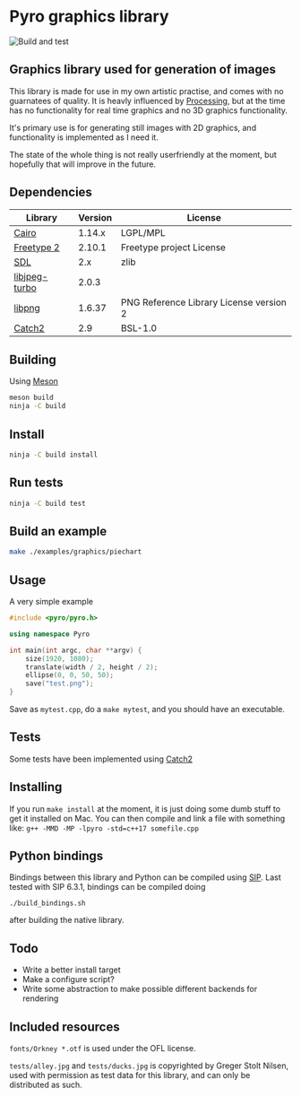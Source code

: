 # Pyro graphics library

![Build and test](https://github.com/gregersn/Pyro/workflows/Build%20and%20test/badge.svg?branch=master)

## Graphics library used for generation of images

This library is made for use in my own artistic practise, and comes with no guarnatees of quality.
It is heavly influenced by [Processing](https://processing.org/), but at the time has no functionality for real time graphics and no 3D graphics functionality.

It's primary use is for generating still images with 2D graphics, and functionality is implemented as I need it.

The state of the whole thing is not really userfriendly at the moment, but hopefully that will improve in the future.

## Dependencies

| Library                                              | Version | License                                 |
| ---------------------------------------------------- | ------- | --------------------------------------- |
| [Cairo](https://www.cairographics.org/)              | 1.14.x  | LGPL/MPL                                |
| [Freetype 2](https://www.freetype.org/)              | 2.10.1  | Freetype project License                |
| [SDL](https://www.libsdl.org/)                       | 2.x     | zlib                                    |
| [libjpeg-turbo](https://libjpeg-turbo.org/)          | 2.0.3   |                                         |
| [libpng](http://www.libpng.org/pub/png/libpng.html)  | 1.6.37  | PNG Reference Library License version 2 |
| [Catch2](https://github.com/catchorg/Catch2)         | 2.9     | BSL-1.0                                 |

## Building

Using [Meson](https://mesonbuild.com/)

```bash
meson build
ninja -C build
```

## Install

```bash
ninja -C build install
```

## Run tests

```bash
ninja -C build test
```

## Build an example

```bash
make ./examples/graphics/piechart
```

## Usage

A very simple example

```c++
#include <pyro/pyro.h>

using namespace Pyro

int main(int argc, char **argv) {
    size(1920, 1080);
    translate(width / 2, height / 2);
    ellipse(0, 0, 50, 50);
    save("test.png");
}
```

Save as `mytest.cpp`, do a `make mytest`, and you should have an executable.

## Tests

Some tests have been implemented using [Catch2](https://github.com/catchorg/Catch2)

## Installing

If you run `make install` at the moment, it is just doing some dumb stuff to get it installed on Mac. 
You can then compile and link a file with something like:
`g++ -MMD -MP -lpyro -std=c++17 somefile.cpp`

## Python bindings

Bindings between this library and Python can be compiled using [SIP](https://riverbankcomputing.com/software/sip).
Last tested with SIP 6.3.1, bindings can be compiled doing

```
./build_bindings.sh
```

after building the native library.

## Todo

- Write a better install target
- Make a configure script?
- Write some abstraction to make possible different backends for rendering

## Included resources

`fonts/Orkney *.otf` is used under the OFL license.

`tests/alley.jpg` and `tests/ducks.jpg` is copyrighted by Greger Stolt Nilsen, used with permission as test data for this library, and can only be distributed as such.
